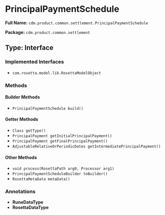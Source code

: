 # PrincipalPaymentSchedule

**Full Name:** `cdm.product.common.settlement.PrincipalPaymentSchedule`

**Package:** `cdm.product.common.settlement`

## Type: Interface

### Implemented Interfaces

- `com.rosetta.model.lib.RosettaModelObject`

### Methods

#### Builder Methods

- `PrincipalPaymentSchedule build()`

#### Getter Methods

- `Class getType()`
- `PrincipalPayment getInitialPrincipalPayment()`
- `PrincipalPayment getFinalPrincipalPayment()`
- `AdjustableRelativeOrPeriodicDates getIntermediatePrincipalPayment()`

#### Other Methods

- `void process(RosettaPath arg0, Processor arg1)`
- `PrincipalPaymentScheduleBuilder toBuilder()`
- `RosettaMetaData metaData()`

### Annotations

- **RuneDataType**
- **RosettaDataType**

